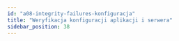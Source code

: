 ```yaml
---
id: "a08-integrity-failures-konfiguracja"
title: "Weryfikacja konfiguracji aplikacji i serwera"
sidebar_position: 38
---
```

